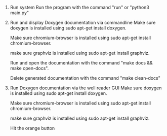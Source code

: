 1. Run system
    Run the program with the command "run" or "python3 main.py"

2. Run and display Doxygen documentation via commandline
    Make sure doxygen is installed using sudo apt-get install doxygen.

    Make sure chromium-browser is installed using sudo apt-get install chromium-browser.

    make sure graphviz is installed using sudo apt-get install graphviz.

    Run and open the documentation with the command "make docs && make open-docs". 

    Delete generated documentation with the command "make clean-docs"

3. Run Doxygen documentation via the well reader GUI
    Make sure doxygen is installed using sudo apt-get install doxygen.

    Make sure chromium-browser is installed using sudo apt-get install chromium-browser.

    make sure graphviz is installed using sudo apt-get install graphviz.

    Hit the orange button
